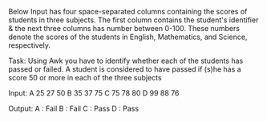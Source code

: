 Below Input has four space-separated columns containing the scores of students in three subjects. The first column contains the student's identifier & the next three columns has number between 0-100. These numbers denote the scores of the students in English, Mathematics, and Science, respectively. 

Task: Using Awk you have to identify whether each of the students has passed or failed. A student is considered to have passed if (s)he has a score 50 or more in each of the three subjects 

Input:
A 25 27 50
B 35 37 75
C 75 78 80
D 99 88 76

Output:
A : Fail
B : Fail
C : Pass
D : Pass
